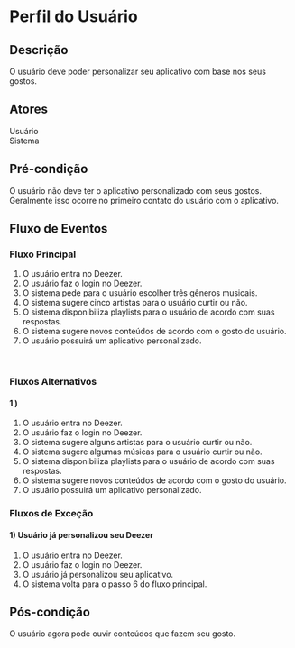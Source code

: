 # Perfil do Usuário
<div class="line"></div>

##  Descrição

O usuário deve poder personalizar seu aplicativo com base nos seus gostos.

##  Atores

Usuário
<br>
Sistema

##  Pré-condição

O usuário não deve ter o aplicativo personalizado com seus gostos.
<br>
Geralmente isso ocorre no primeiro contato do usuário com o aplicativo.

##  Fluxo de Eventos

### Fluxo Principal
1. O usuário entra no Deezer.
2. O usuário faz o login no Deezer.
3. O sistema pede para o usuário escolher três gêneros musicais.
4. O sistema sugere cinco artistas para o usuário curtir ou não.
5. O sistema disponibiliza playlists para o usuário de acordo com suas respostas.
6. O sistema sugere novos conteúdos de acordo com o gosto do usuário.
7. O usuário possuirá um aplicativo personalizado.
<br>

### Fluxos Alternativos

#### 1 )
1. O usuário entra no Deezer.
2. O usuário faz o login no Deezer.
3. O sistema sugere alguns artistas para o usuário curtir ou não.
4. O sistema sugere algumas músicas para o usuário curtir ou não.
5. O sistema disponibiliza playlists para o usuário de acordo com suas respostas.
6. O sistema sugere novos conteúdos de acordo com o gosto do usuário.
7. O usuário possuirá um aplicativo personalizado.

### Fluxos de Exceção

#### 1) Usuário já personalizou seu Deezer

1. O usuário entra no Deezer.
2. O usuário faz o login no Deezer.
3. O usuário já personalizou seu aplicativo.
4. O sistema volta para o passo 6 do fluxo principal.

## Pós-condição
O usuário agora pode ouvir conteúdos que fazem seu gosto. 



